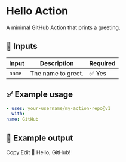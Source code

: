 # Hello Action

A minimal GitHub Action that prints a greeting.

## 🔧 Inputs

| Input | Description         | Required |
|-------|---------------------|----------|
| `name` | The name to greet. | ✅ Yes   |

## ✅ Example usage

```yaml
- uses: your-username/my-action-repo@v1
  with:
name: GitHub
```

## 💬 Example output
Copy
Edit
👋 Hello, GitHub!
